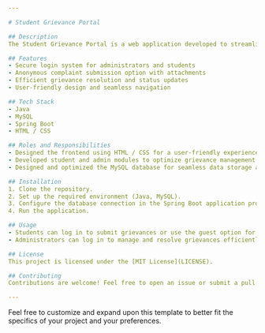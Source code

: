 ```yaml
---

# Student Grievance Portal

## Description
The Student Grievance Portal is a web application developed to streamline the handling of grievances from students. It provides a platform for students to raise their concerns anonymously or with secure logins. Administrators can efficiently manage and resolve these grievances, ensuring a smoother workflow.

## Features
- Secure login system for administrators and students
- Anonymous complaint submission option with attachments
- Efficient grievance resolution and status updates
- User-friendly design and seamless navigation

## Tech Stack
- Java
- MySQL
- Spring Boot
- HTML / CSS

## Roles and Responsibilities
- Designed the frontend using HTML / CSS for a user-friendly experience.
- Developed student and admin modules to optimize grievance management processes.
- Designed and optimized the MySQL database for seamless data storage and retrieval.

## Installation
1. Clone the repository.
2. Set up the required environment (Java, MySQL).
3. Configure the database connection in the Spring Boot application properties.
4. Run the application.

## Usage
- Students can log in to submit grievances or use the guest option for anonymous complaints.
- Administrators can log in to manage and resolve grievances efficiently.

## License
This project is licensed under the [MIT License](LICENSE).

## Contributing
Contributions are welcome! Feel free to open an issue or submit a pull request.

---
```


Feel free to customize and expand upon this template to better fit the specifics of your project and your preferences.

